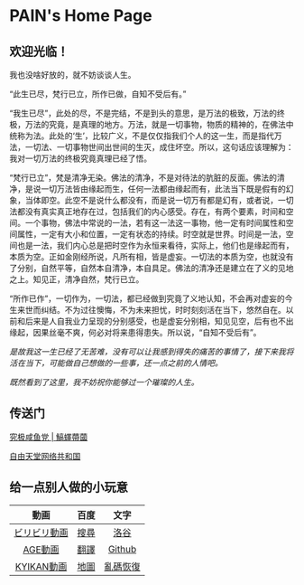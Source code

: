 # PAIN's Home Page
## 欢迎光临！


我也没啥好放的，就不妨谈谈人生。

“此生已尽，梵行已立，所作已做，自知不受后有。”

“我生已尽”，此处的尽，不是完结，不是到头的意思，是万法的极致，万法的终极，万法的究竟，是真理的地方。万法，就是一切事物，物质的精神的，在佛法中统称为法。此处的‘生’，比较广义，不是仅仅指我们个人的这一生，而是指代万法，一切法、一切事物世间出世间的生灭，成住坏空。所以，这句话应该理解为：我对一切万法的终极究竟真理已经了悟。

“梵行已立”，梵是清净无染。佛法的清净，不是对待法的肮脏的反面。佛法的清净，是说一切万法皆由缘起而生，任何一法都由缘起而有，此法当下既是假有的幻象，当体即空。此空不是说什么都没有，而是说一切万有都是幻有，或者说，一切法都没有真实真正地存在过，包括我们的内心感受。存在，有两个要素，时间和空间。一个事物，佛法中常说的一法，若有这一法这一事物，他一定有时间属性和空间属性，一定有大小和位置，一定有状态的持续。时空就是世界。时间是一法，空间也是一法，我们内心总是把时空作为永恒来看待，实际上，他们也是缘起而有，本质为空。正如金刚经所说，凡所有相，皆是虚妄。一切法的本质为空，也就没有了分别，自然平等，自然本自清净，本自具足。佛法的清净还是建立在了义的见地之上。知见正，清净自然，梵行已立。

“所作已作”，一切作为，一切法，都已经做到究竟了义地认知，不会再对虚妄的今生来世而纠结。不为过往懊悔，不为未来担忧，时时刻刻活在当下，悠然自在。以前和后来是人自我业力呈现的分别感受，也是虚妄分别相，知见见空，后有也不出缘起，因果丝毫不爽，何必对将来患得患失。所以说，“自知不受后有”。


*是故我这一生已经了无苦难，没有可以让我感到得失的痛苦的事情了，接下来我将活在当下，可能做自己想做的一些事，还一点之前的人情吧。*


*既然看到了这里，我不妨祝你能够过一个璀璨的人生。*





## 传送门
[究极咸鱼党 \| 鰝蠌蔕蔮](https://kmyoamoa.github.io/usfparty/)

[自由天堂网络共和国](https://free-heaven.github.io/zyttws/)



## 给一点别人做的小玩意

| 動画 | 百度 | 文字 |
| :-: | :-: | :--: |
| [ビリビリ動画](https://www.bilibili.com/) | [搜尋](https://www.baidu.com/) | [洛谷](https://www.luogu.com.cn/) |
| [AGE動画](https://www.agefans.cc/) | [翻譯](https://translate.baidu.com/) | [Github](https://github.com/) |
| [KYIKAN動画](https://v.kyikan.com/index.php?m=vod-search) |    [地圖](https://map.baidu.com/)    |   [亂碼恢復](http://www.mytju.com/classcode/tools/messycoderecover.asp/)   |
